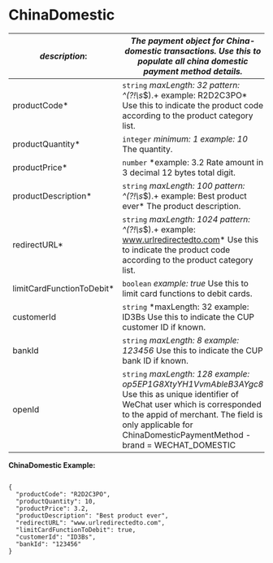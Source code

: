 
# ChinaDomestic

| *description*:   | *The payment object for China-domestic transactions. Use this to populate all china domestic payment method details.*|
|----|----|
| productCode* |    ``` string ```   *maxLength: 32 pattern: ^(?!\s*$).+ example: R2D2C3PO* Use this to indicate the product code according to the product category list.|
| productQuantity* |    ``` integer ```   *minimum: 1 example: 10* The quantity.|
| productPrice* |    ``` number ```   *example: 3.2 Rate amount in 3 decimal 12 bytes total digit.|
| productDescription*	 |    ``` string ```   *maxLength: 100 pattern: ^(?!\s*$).+ example: Best product ever* The product description.|
| redirectURL* |    ``` string ```   *maxLength: 1024 pattern: ^(?!\s*$).+ example: www.urlredirectedto.com* Use this to indicate the product code according to the product category list.|
| limitCardFunctionToDebit*	 |    ``` boolean ```   *example: true* Use this to limit card functions to debit cards.|
| customerId |    ``` string ```   *maxLength: 32 example: ID3Bs Use this to indicate the CUP customer ID if known.|
| bankId |    ``` string ```   *maxLength: 8 example: 123456* Use this to indicate the CUP bank ID if known.|
| openId |    ``` string ```   *maxLength: 128 example: op5EP1G8XtyYH1VvmAbleB3AYgc8* Use this as unique identifier of WeChat user which is corresponded to the appid of merchant. The field is only applicable for ChinaDomesticPaymentMethod - brand = WECHAT_DOMESTIC|

**ChinaDomestic Example:**

```{r}

{
  "productCode": "R2D2C3PO",
  "productQuantity": 10,
  "productPrice": 3.2,
  "productDescription": "Best product ever",
  "redirectURL": "www.urlredirectedto.com",
  "limitCardFunctionToDebit": true,
  "customerId": "ID3Bs",
  "bankId": "123456"
}
```





